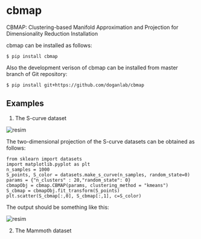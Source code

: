 # cbmap
CBMAP: Clustering-based Manifold Approximation and Projection for Dimensionality Reduction
Installation

cbmap can be installed as follows:

    $ pip install cbmap

Also the development verison of cbmap can be installed from master branch of Git repository:

    $ pip install git+https://github.com/doganlab/cbmap

Examples
--------
1. The S-curve dataset

![resim](https://github.com/doganlab/cbmap/assets/26445624/d0fbf7e7-a757-482b-baae-585d98de5521)

The two-dimensional projection of the S-curve datasets can be obtained as follows:

```{python}
from sklearn import datasets
import matplotlib.pyplot as plt
n_samples = 1000
S_points, S_color = datasets.make_s_curve(n_samples, random_state=0)
params = {"n_clusters" : 20,"random_state": 0}
cbmapObj = cbmap.CBMAP(params, clustering_method = "kmeans")
S_cbmap = cbmapObj.fit_transform(S_points)
plt.scatter(S_cbmap[:,0], S_cbmap[:,1], c=S_color)
```

The output should be something like this:

![resim](https://github.com/doganlab/cbmap/assets/26445624/56d94380-5b60-4739-b8a0-3a291557c069)

2. The Mammoth dataset

